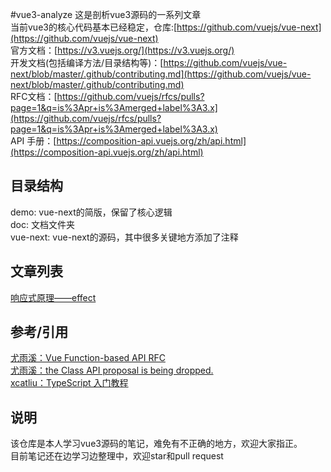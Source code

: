 #vue3-analyze
这是剖析vue3源码的一系列文章  
当前vue3的核心代码基本已经稳定，仓库:[https://github.com/vuejs/vue-next](https://github.com/vuejs/vue-next)  
官方文档：[https://v3.vuejs.org/](https://v3.vuejs.org/)  
开发文档(包括编译方法/目录结构等)：[https://github.com/vuejs/vue-next/blob/master/.github/contributing.md](https://github.com/vuejs/vue-next/blob/master/.github/contributing.md)    
RFC文档：[https://github.com/vuejs/rfcs/pulls?page=1&q=is%3Apr+is%3Amerged+label%3A3.x](https://github.com/vuejs/rfcs/pulls?page=1&q=is%3Apr+is%3Amerged+label%3A3.x)  
API 手册：[https://composition-api.vuejs.org/zh/api.html](https://composition-api.vuejs.org/zh/api.html)  

## 目录结构
demo: vue-next的简版，保留了核心逻辑    
doc: 文档文件夹  
vue-next: vue-next的源码，其中很多关键地方添加了注释  
   
## 文章列表
[响应式原理——effect](./doc/响应式原理——effect.md)  



## 参考/引用
[尤雨溪：Vue Function-based API RFC](https://zhuanlan.zhihu.com/p/68477600)  
[尤雨溪：the Class API proposal is being dropped.](https://github.com/vuejs/rfcs/pull/17#issuecomment-494242121)  
[xcatliu：TypeScript 入门教程](https://ts.xcatliu.com/introduction/index.html)

## 说明
该仓库是本人学习vue3源码的笔记，难免有不正确的地方，欢迎大家指正。  
目前笔记还在边学习边整理中，欢迎star和pull request      
